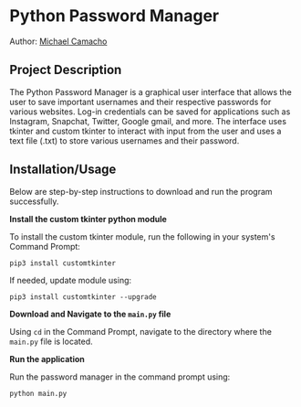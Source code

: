 # Python Password Manager

Author: [Michael Camacho](https://github.com/Mcamacho457)

## Project Description
The Python Password Manager is a graphical user interface that allows the user to save important usernames and their respective passwords for various websites. Log-in credentials can be saved for applications such as Instagram, Snapchat, Twitter, Google gmail, and more. The interface uses tkinter and custom tkinter to interact with input from the user and uses a text file (.txt) to store various usernames and their password.

## Installation/Usage
Below are step-by-step instructions to download and run the program successfully.

**Install the custom tkinter python module**

To install the custom tkinter module, run the following in your system's Command Prompt:
```
pip3 install customtkinter
```
If needed, update module using:
```
pip3 install customtkinter --upgrade
```

**Download and Navigate to the `main.py` file**

Using `cd` in the Command Prompt, navigate to the directory where the `main.py` file is located.

**Run the application**

Run the password manager in the command prompt using:
```
python main.py
```